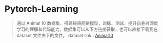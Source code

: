 # Pytorch-Learning
> 通过 Animal 10 数据集，搭建经典网络模型，训练、测试，提升自身对深度学习的理解和代码能力。数据集可以从下方链接获取，也可以直接下载我在 dataset 文件夹下的文件。
> dataset link : [Animal10](https://www.kaggle.com/datasets/alessiocorrado99/animals10)
